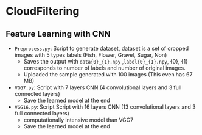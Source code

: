 # CloudFiltering
## Feature Learning with CNN

- `Preprocess.py`: Script to generate dataset, dataset is a set of cropped images with 5 types labels (Fish, Flower, Gravel, Sugar, Non)
  - Saves the output with `data{0}_{1}.npy` ,`label{0}_{1}.npy`, {0}, {1} corresponds to number of labels and number of original images.
  - Uploaded the sample generated with 100 images (This even has 67 MB)
- `VGG7.py`: Script with 7 layers CNN (4 convolutional layers and 3 full connected layers)
  - Save the learned model at the end
- `VGG16.py`: Script Script with 16 layers CNN (13 convolutional layers and 3 full connected layers)
  - computationally intensive model than VGG7
  - Save the learned model at the end